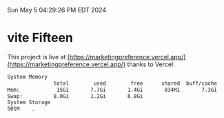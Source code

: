 Sun May  5 04:29:26 PM EDT 2024

# vite Fifteen


This project is live at [https://marketingpreference.vercel.app/](https://marketingpreference.vercel.app/) thanks to Vercel.

```bash
System Memory
               total        used        free      shared  buff/cache   available
Mem:            15Gi       7.7Gi       1.4Gi       834Mi       7.3Gi       7.5Gi
Swap:          8.0Gi       1.2Gi       6.8Gi
System Storage
501M	.
```
